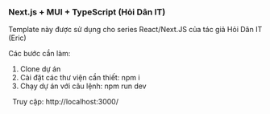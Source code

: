 ### Next.js + MUI + TypeScript (Hỏi Dân IT)

Template này được sử dụng cho series React/Next.JS của tác giả Hỏi Dân IT (Eric)

Các bước cần làm:

1. Clone dự án
2. Cài đặt các thư viện cần thiết: npm i
3. Chạy dự án với câu lệnh: npm run dev

 
Truy cập:  http://localhost:3000/
